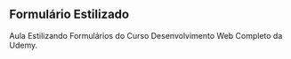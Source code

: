 <h2>Formulário Estilizado</h2>
<p>Aula Estilizando Formulários do Curso Desenvolvimento Web Completo da Udemy.</p>
